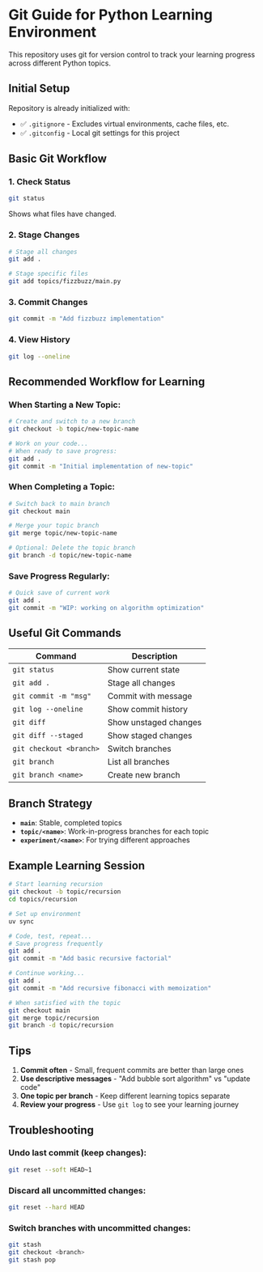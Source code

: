 # Git Guide for Python Learning Environment

This repository uses git for version control to track your learning progress across different Python topics.

## Initial Setup

Repository is already initialized with:
- ✅ `.gitignore` - Excludes virtual environments, cache files, etc.
- ✅ `.gitconfig` - Local git settings for this project

## Basic Git Workflow

### 1. Check Status
```bash
git status
```
Shows what files have changed.

### 2. Stage Changes
```bash
# Stage all changes
git add .

# Stage specific files
git add topics/fizzbuzz/main.py
```

### 3. Commit Changes
```bash
git commit -m "Add fizzbuzz implementation"
```

### 4. View History
```bash
git log --oneline
```

## Recommended Workflow for Learning

### When Starting a New Topic:
```bash
# Create and switch to a new branch
git checkout -b topic/new-topic-name

# Work on your code...
# When ready to save progress:
git add .
git commit -m "Initial implementation of new-topic"
```

### When Completing a Topic:
```bash
# Switch back to main branch
git checkout main

# Merge your topic branch
git merge topic/new-topic-name

# Optional: Delete the topic branch
git branch -d topic/new-topic-name
```

### Save Progress Regularly:
```bash
# Quick save of current work
git add .
git commit -m "WIP: working on algorithm optimization"
```

## Useful Git Commands

| Command | Description |
|---------|-------------|
| `git status` | Show current state |
| `git add .` | Stage all changes |
| `git commit -m "msg"` | Commit with message |
| `git log --oneline` | Show commit history |
| `git diff` | Show unstaged changes |
| `git diff --staged` | Show staged changes |
| `git checkout <branch>` | Switch branches |
| `git branch` | List all branches |
| `git branch <name>` | Create new branch |

## Branch Strategy

- **`main`**: Stable, completed topics
- **`topic/<name>`**: Work-in-progress branches for each topic
- **`experiment/<name>`**: For trying different approaches

## Example Learning Session

```bash
# Start learning recursion
git checkout -b topic/recursion
cd topics/recursion

# Set up environment
uv sync

# Code, test, repeat...
# Save progress frequently
git add .
git commit -m "Add basic recursive factorial"

# Continue working...
git add .
git commit -m "Add recursive fibonacci with memoization"

# When satisfied with the topic
git checkout main
git merge topic/recursion
git branch -d topic/recursion
```

## Tips

1. **Commit often** - Small, frequent commits are better than large ones
2. **Use descriptive messages** - "Add bubble sort algorithm" vs "update code"
3. **One topic per branch** - Keep different learning topics separate
4. **Review your progress** - Use `git log` to see your learning journey

## Troubleshooting

### Undo last commit (keep changes):
```bash
git reset --soft HEAD~1
```

### Discard all uncommitted changes:
```bash
git reset --hard HEAD
```

### Switch branches with uncommitted changes:
```bash
git stash
git checkout <branch>
git stash pop
```
